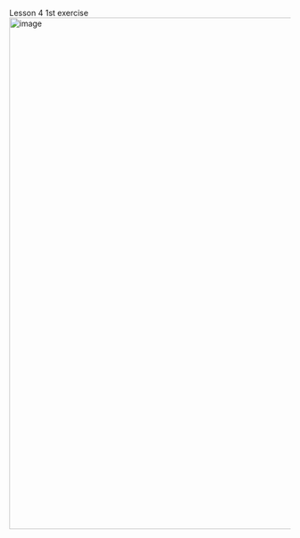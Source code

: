 Lesson 4 1st exercise
<img width="1101" height="916" alt="image" src="https://github.com/user-attachments/assets/b62794df-1c56-4f3a-8fa7-7b618edb253c" />

